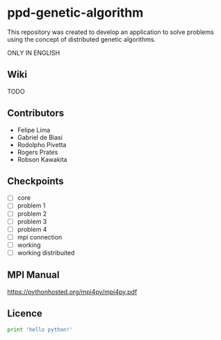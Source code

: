 # ppd-genetic-algorithm
This repository was created to develop an application to solve problems using the concept of distributed genetic algorithms.

ONLY IN ENGLISH

## Wiki
TODO

## Contributors
* Felipe Lima
* Gabriel de Biasi
* Rodolpho Pivetta
* Rogers Prates
* Robson Kawakita

## Checkpoints
- [ ] core
- [ ] problem 1
- [ ] problem 2
- [ ] problem 3
- [ ] problem 4
- [ ] mpi connection
- [ ] working
- [ ] working distribuited

## MPI Manual
https://pythonhosted.org/mpi4py/mpi4py.pdf

## Licence
``` python
print 'hello python!'
```


